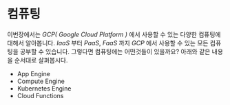 # 컴퓨팅
이번장에서는 *GCP( Google Cloud Platform )* 에서 사용할 수 있는 다양한 컴퓨팅에 대해서 알아봅니다. 
*IaaS* 부터 *PaaS*, *FaaS* 까지 *GCP* 에서 사용할 수 있는 모든 컴퓨팅을 공부할 수 있습니다. 
그렇다면 컴퓨팅에는 어떤것들이 있을까요? 아래와 같은 내용을 순서대로 살펴봅시다.

  * App Engine
  * Compute Engine
  * Kubernetes Engine
  * Cloud Functions

